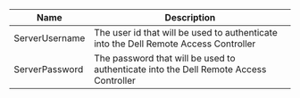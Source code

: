 |Name|Description|
|----|-----------|
|ServerUsername|The user id that will be used to authenticate into the Dell Remote Access Controller|
|ServerPassword|The password that will be used to authenticate into the Dell Remote Access Controller|
  
